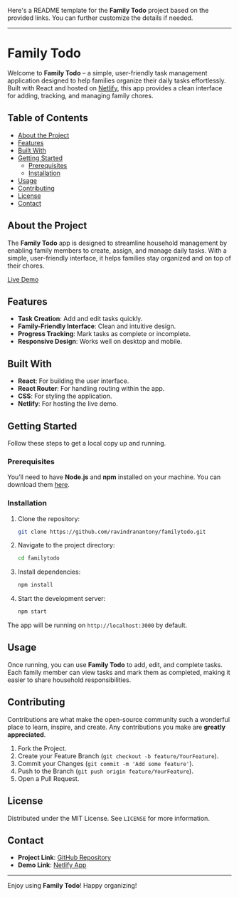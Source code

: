 Here's a README template for the **Family Todo** project based on the provided links. You can further customize the details if needed.

---

# Family Todo

Welcome to **Family Todo** – a simple, user-friendly task management application designed to help families organize their daily tasks effortlessly. Built with React and hosted on [Netlify](https://jolly-panda-36f51a.netlify.app/), this app provides a clean interface for adding, tracking, and managing family chores.

## Table of Contents

- [About the Project](#about-the-project)
- [Features](#features)
- [Built With](#built-with)
- [Getting Started](#getting-started)
  - [Prerequisites](#prerequisites)
  - [Installation](#installation)
- [Usage](#usage)
- [Contributing](#contributing)
- [License](#license)
- [Contact](#contact)

## About the Project

The **Family Todo** app is designed to streamline household management by enabling family members to create, assign, and manage daily tasks. With a simple, user-friendly interface, it helps families stay organized and on top of their chores.

[Live Demo](https://jolly-panda-36f51a.netlify.app/)

## Features

- **Task Creation**: Add and edit tasks quickly.
- **Family-Friendly Interface**: Clean and intuitive design.
- **Progress Tracking**: Mark tasks as complete or incomplete.
- **Responsive Design**: Works well on desktop and mobile.

## Built With

- **React**: For building the user interface.
- **React Router**: For handling routing within the app.
- **CSS**: For styling the application.
- **Netlify**: For hosting the live demo.

## Getting Started

Follow these steps to get a local copy up and running.

### Prerequisites

You’ll need to have **Node.js** and **npm** installed on your machine. You can download them [here](https://nodejs.org/).

### Installation

1. Clone the repository:
   ```bash
   git clone https://github.com/ravindranantony/familytodo.git
   ```

2. Navigate to the project directory:
   ```bash
   cd familytodo
   ```

3. Install dependencies:
   ```bash
   npm install
   ```

4. Start the development server:
   ```bash
   npm start
   ```

The app will be running on `http://localhost:3000` by default.

## Usage

Once running, you can use **Family Todo** to add, edit, and complete tasks. Each family member can view tasks and mark them as completed, making it easier to share household responsibilities.

## Contributing

Contributions are what make the open-source community such a wonderful place to learn, inspire, and create. Any contributions you make are **greatly appreciated**.

1. Fork the Project.
2. Create your Feature Branch (`git checkout -b feature/YourFeature`).
3. Commit your Changes (`git commit -m 'Add some feature'`).
4. Push to the Branch (`git push origin feature/YourFeature`).
5. Open a Pull Request.

## License

Distributed under the MIT License. See `LICENSE` for more information.

## Contact

- **Project Link**: [GitHub Repository](https://github.com/ravindranantony/familytodo)
- **Demo Link**: [Netlify App](https://jolly-panda-36f51a.netlify.app/)

---

Enjoy using **Family Todo**! Happy organizing!
